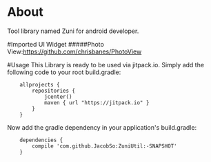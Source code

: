 # About
Tool library named Zuni for android developer.

#Imported UI Widget
#####Photo View:https://github.com/chrisbanes/PhotoView              

#Usage
This Library is ready to be used via jitpack.io. Simply add the following code to your root build.gradle:

        allprojects {
            repositories {
                jcenter()
                maven { url "https://jitpack.io" }
            }
        }
Now add the gradle dependency in your application's build.gradle:

        dependencies {
            compile 'com.github.JacobSo:ZuniUtil:-SNAPSHOT'
        }

